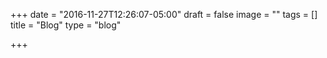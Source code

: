 +++
date = "2016-11-27T12:26:07-05:00"
draft = false
image = ""
tags = []
title = "Blog"
type = "blog"

+++
